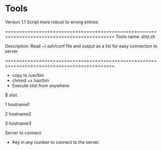 # Tools

Version 1.1 Script more robust to wrong entries

=============================================================================================
Tools name: slist.sh

Description: Read ~/.ssh/conf file and output as a list for easy connection to server

=============================================================================================
- copy to /usr/bin
- chmod +x /usr/bin
- Execute slist from anywhere:

$ slist

1 hostname1

2 hostname2

3 hostname3

Server to connect:

- Key in any number to connect to the server.
